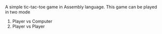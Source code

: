 A simple tic-tac-toe game in Assembly language.
This game can be played in two mode
1. Player vs Computer
2. Player vs Player
